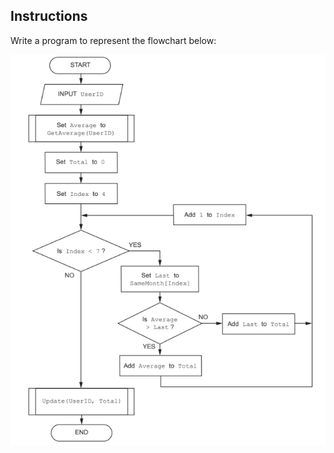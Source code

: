 ## Instructions
Write a program to represent the flowchart below:

![Image1](https://github.com/cosalt/Programming-challenges/blob/4ad7b9903b25671eecc2cc3ff278bf2a1b9edc6a/2022%20-%20Oct%20%7C%20Nov/4.%20Average/images/download%20(3).png)
